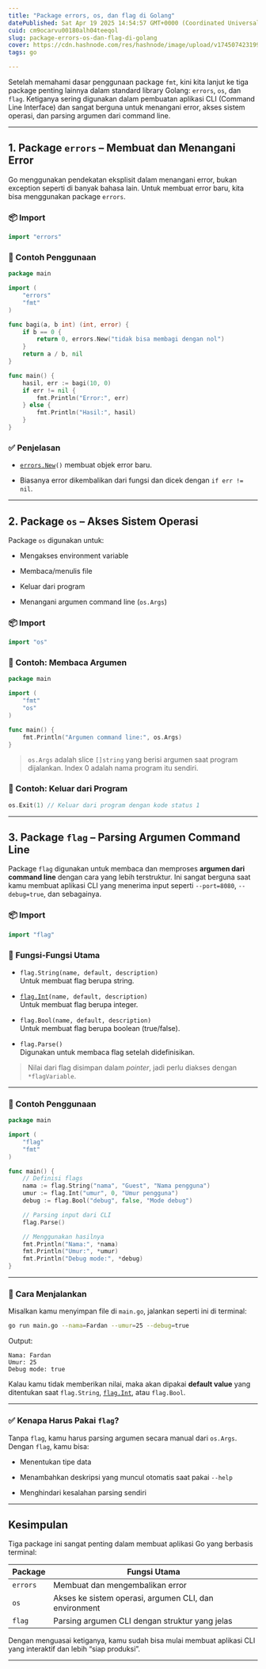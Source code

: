 ```yaml
---
title: "Package errors, os, dan flag di Golang"
datePublished: Sat Apr 19 2025 14:54:57 GMT+0000 (Coordinated Universal Time)
cuid: cm9ocarvu00180alh04teeqol
slug: package-errors-os-dan-flag-di-golang
cover: https://cdn.hashnode.com/res/hashnode/image/upload/v1745074231998/e4c81c21-88ae-4dea-9883-13e2aff0f30f.png
tags: go

---
```


Setelah memahami dasar penggunaan package `fmt`, kini kita lanjut ke tiga package penting lainnya dalam standard library Golang: `errors`, `os`, dan `flag`. Ketiganya sering digunakan dalam pembuatan aplikasi CLI (Command Line Interface) dan sangat berguna untuk menangani error, akses sistem operasi, dan parsing argumen dari command line.

---

## 1\. Package `errors` – Membuat dan Menangani Error

Go menggunakan pendekatan eksplisit dalam menangani error, bukan exception seperti di banyak bahasa lain. Untuk membuat error baru, kita bisa menggunakan package `errors`.

### 📦 Import

```go
import "errors"
```

### 🧪 Contoh Penggunaan

```go
package main

import (
    "errors"
    "fmt"
)

func bagi(a, b int) (int, error) {
    if b == 0 {
        return 0, errors.New("tidak bisa membagi dengan nol")
    }
    return a / b, nil
}

func main() {
    hasil, err := bagi(10, 0)
    if err != nil {
        fmt.Println("Error:", err)
    } else {
        fmt.Println("Hasil:", hasil)
    }
}
```

### ✅ Penjelasan

* [`errors.New`](http://errors.New)`()` membuat objek error baru.
    
* Biasanya error dikembalikan dari fungsi dan dicek dengan `if err != nil`.
    

---

## 2\. Package `os` – Akses Sistem Operasi

Package `os` digunakan untuk:

* Mengakses environment variable
    
* Membaca/menulis file
    
* Keluar dari program
    
* Menangani argumen command line (`os.Args`)
    

### 📦 Import

```go
import "os"
```

### 🧪 Contoh: Membaca Argumen

```go
package main

import (
    "fmt"
    "os"
)

func main() {
    fmt.Println("Argumen command line:", os.Args)
}
```

> `os.Args` adalah slice `[]string` yang berisi argumen saat program dijalankan. Index 0 adalah nama program itu sendiri.

### 🧪 Contoh: Keluar dari Program

```go
os.Exit(1) // Keluar dari program dengan kode status 1
```

---

## 3\. Package `flag` – Parsing Argumen Command Line

Package `flag` digunakan untuk membaca dan memproses **argumen dari command line** dengan cara yang lebih terstruktur. Ini sangat berguna saat kamu membuat aplikasi CLI yang menerima input seperti `--port=8080`, `--debug=true`, dan sebagainya.

### 📦 Import

```go
import "flag"
```

### 🎯 Fungsi-Fungsi Utama

* `flag.String(name, default, description)`  
    Untuk membuat flag berupa string.
    
* [`flag.Int`](http://flag.Int)`(name, default, description)`  
    Untuk membuat flag berupa integer.
    
* `flag.Bool(name, default, description)`  
    Untuk membuat flag berupa boolean (true/false).
    
* `flag.Parse()`  
    Digunakan untuk membaca flag setelah didefinisikan.
    

> Nilai dari flag disimpan dalam *pointer*, jadi perlu diakses dengan `*flagVariable`.

---

### 🧪 Contoh Penggunaan

```go
package main

import (
    "flag"
    "fmt"
)

func main() {
    // Definisi flags
    nama := flag.String("nama", "Guest", "Nama pengguna")
    umur := flag.Int("umur", 0, "Umur pengguna")
    debug := flag.Bool("debug", false, "Mode debug")

    // Parsing input dari CLI
    flag.Parse()

    // Menggunakan hasilnya
    fmt.Println("Nama:", *nama)
    fmt.Println("Umur:", *umur)
    fmt.Println("Debug mode:", *debug)
}
```

---

### 🚀 Cara Menjalankan

Misalkan kamu menyimpan file di `main.go`, jalankan seperti ini di terminal:

```bash
go run main.go --nama=Fardan --umur=25 --debug=true
```

Output:

```plaintext
Nama: Fardan
Umur: 25
Debug mode: true
```

Kalau kamu tidak memberikan nilai, maka akan dipakai **default value** yang ditentukan saat `flag.String`, [`flag.Int`](http://flag.Int), atau `flag.Bool`.

---

### ✅ Kenapa Harus Pakai `flag`?

Tanpa `flag`, kamu harus parsing argumen secara manual dari `os.Args`. Dengan `flag`, kamu bisa:

* Menentukan tipe data
    
* Menambahkan deskripsi yang muncul otomatis saat pakai `--help`
    
* Menghindari kesalahan parsing sendiri
    

---

## Kesimpulan

Tiga package ini sangat penting dalam membuat aplikasi Go yang berbasis terminal:

| Package | Fungsi Utama |
| --- | --- |
| `errors` | Membuat dan mengembalikan error |
| `os` | Akses ke sistem operasi, argumen CLI, dan environment |
| `flag` | Parsing argumen CLI dengan struktur yang jelas |

Dengan menguasai ketiganya, kamu sudah bisa mulai membuat aplikasi CLI yang interaktif dan lebih “siap produksi”.

---